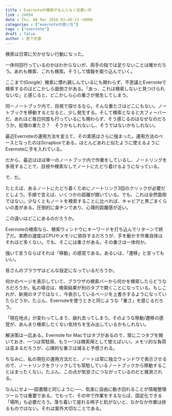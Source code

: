 ```yaml
---
title : Evernoteの検索がなんとなく気重い件
link : 24094
date : Thu, 08 Mar 2018 03:48:13 +0000
categories : ["evernoteの使い方"]
tags : ["evernote"]
draft : false
author : 倉下忠憲
---
```


検索は日常に欠かせない行動になった。

一体何回行っているのかはわからないが、両手の指では足りないことは確かだろう。あれも検索、これも検索。そうして情報を取り込んでいく。

ここまで(Google）検索に慣れ親しんでいるにも関わらず、不思議とEvernoteで検索するのはどこかしら面倒さがある。「あっ、これは検索しないと見つけられないな」と感じると、どこかしら心の重さが発生してしまう。

同一ノートブック内で、目視で探せるなら。そんな重たさはどこにもない。ノートブックを移動するとなると、少し発生する。そして検索となると大フィーバーだ。あれほど毎日何度も行っているにも関わらず、そう感じるのはなぜなのだろうか。処理の重たさ？　そうかもしれないし、そうではないかもしれない。

最近Evernoteの運用方法を変えて、その実感はさらに強まった。運用方法のベースとなったのはScrapboxである。ほとんどあれと似たように使えるようにEvernoteに手を入れている。

だから、最近はほぼ単一のノートブック内で作業をしているし、ノートリンクを多用することで、目視や検索なしでノートにたどり着けるようになっている。

で、だ。

たとえば、あるノートにたどり着くためにノートリンク3回のクリックが必要だとしよう。手順で言えば、いくつかの距離が開いている。でも、これは全然面倒ではない。少なくともノートを検索することに比べれば、キャビアと黒ごまくらいの差がある。圧倒的に楽チンであり、心理的距離感が近い。

この違いはどこにあるのだろうか。

Evernoteの検索なら、検索ウィンドウにキーワードを打ち込んでリターンで終了だ。実際の速度はCPUやメモリに依存するだろうが、手を動かす作業自体はそれほど多くない。でも、そこには重さがある。その重さは一体何か。

強いて言うならばそれは「移動」の感覚である。あるいは、「遷移」と言ってもいい。

皆さんのブラウザはどんな設定になっているだろうか。

何かのページを表示していて、ブラウザの検索バーから何かを検索したらどうなろだろうか。私の場合は、検索結果が別のタブで開くことになっている。もしこれが、新規のタブではなく、今表示しているページを上書きするようになっていたらどうか。たぶん、Evernoteを使うときと同じような「重さ」を感じるだろう。

「現在地点」が変わってしまう、崩れ去ってしまう。そのような移動/遷移の感覚が、あんまり検索したくない気持ちを生み出しているかもしれない。

解決策は一応ある。Evernote for Macではタブがあるので、常に二つタブを開いておき、一つは常駐用、もう一つは検索用として使えばいい。メモリ的な負荷は高まるだろうが、心理的な重さは減ると予想される。

ちなみに、私の現在の運用方法だと、ノートは常に独立ウィンドウで表示させるので、ノートリンクをクリックしても常駐しているノートブックから移動することはまったくない。たぶん、この点が気安さにつながっているのだと推測される。

なんにせよ──図書館と同じように──、気楽に自由に動き回れることが情報整理ツールでは重要である。でもって、その中で作業をするならば、固定化できる「場所」も必要だろう。落ち着いて座れる椅子と机がないと、なかなか作業は捗るものではない。それは案外大切なことである。
